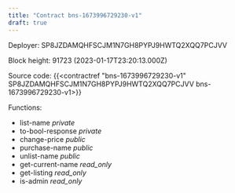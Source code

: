 ```yaml
---
title: "Contract bns-1673996729230-v1"
draft: true
---
```

Deployer: SP8JZDAMQHFSCJM1N7GH8PYPJ9HWTQ2XQQ7PCJVV


 



Block height: 91723 (2023-01-17T23:20:13.000Z)

Source code: {{<contractref "bns-1673996729230-v1" SP8JZDAMQHFSCJM1N7GH8PYPJ9HWTQ2XQQ7PCJVV bns-1673996729230-v1>}}

Functions:

* list-name _private_
* to-bool-response _private_
* change-price _public_
* purchase-name _public_
* unlist-name _public_
* get-current-name _read_only_
* get-listing _read_only_
* is-admin _read_only_
